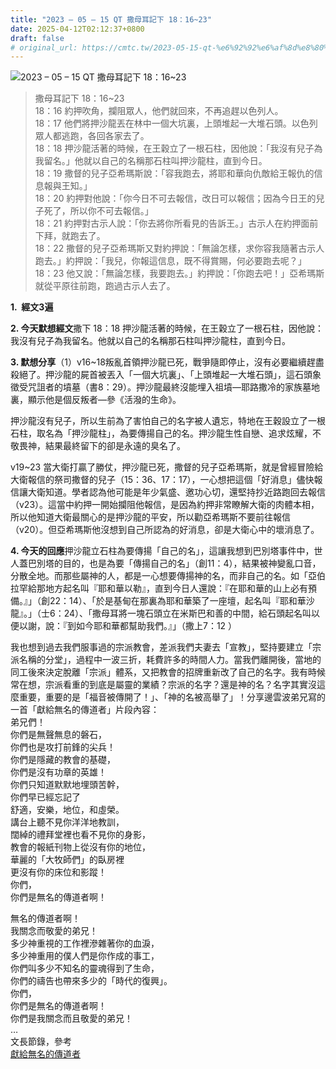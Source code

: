 ```yaml
---
title: "2023 – 05 – 15 QT 撒母耳記下 18：16~23"
date: 2025-04-12T02:12:37+0800
draft: false
# original_url: https://cmtc.tw/2023-05-15-qt-%e6%92%92%e6%af%8d%e8%80%b3%e8%a8%98%e4%b8%8b-18%ef%bc%9a1623
---
```


![2023 – 05 – 15 QT 撒母耳記下 18：16\~23](/images/qt.jpg  "2023 – 05 – 15 QT 撒母耳記下 18：16\~23")

> 撒母耳記下 18：16\~23  
> 18：16 約押吹角，攔阻眾人，他們就回來，不再追趕以色列人。  
> 18：17 他們將押沙龍丟在林中一個大坑裏，上頭堆起一大堆石頭。以色列眾人都逃跑，各回各家去了。  
> 18：18 押沙龍活著的時候，在王穀立了一根石柱，因他說：「我沒有兒子為我留名。」他就以自己的名稱那石柱叫押沙龍柱，直到今日。  
> 18：19 撒督的兒子亞希瑪斯說：「容我跑去，將耶和華向仇敵給王報仇的信息報與王知。」  
> 18：20 約押對他說：「你今日不可去報信，改日可以報信；因為今日王的兒子死了，所以你不可去報信。」  
> 18：21 約押對古示人說：「你去將你所看見的告訴王。」古示人在約押面前下拜，就跑去了。  
> 18：22 撒督的兒子亞希瑪斯又對約押說：「無論怎樣，求你容我隨著古示人跑去。」約押說：「我兒，你報這信息，既不得賞賜，何必要跑去呢？」  
> 18：23 他又說：「無論怎樣，我要跑去。」約押說：「你跑去吧！」亞希瑪斯就從平原往前跑，跑過古示人去了。

**1.  經文3遍**

**2. 今天默想經文**撒下 18：18 押沙龍活著的時候，在王穀立了一根石柱，因他說：我沒有兒子為我留名。他就以自己的名稱那石柱叫押沙龍柱，直到今日。

**3. 默想分享**（1）v16\~18叛亂首領押沙龍已死，戰爭隨即停止，沒有必要繼續趕盡殺絕了。押沙龍的屍首被丟入「一個大坑裏」、「上頭堆起一大堆石頭」，這石頭象徵受咒詛者的墳墓（書8：29）。押沙龍最終沒能埋入祖墳—耶路撒冷的家族墓地裏，顯示他是個反叛者—參《活潑的生命》。

押沙龍沒有兒子，所以生前為了害怕自己的名字被人遺忘，特地在王穀設立了一根石柱，取名為「押沙龍柱」，為要傳揚自己的名。押沙龍生性自戀、追求炫耀，不敬畏神，結果最終留下的卻是永遠的臭名了。

v19\~23 當大衛打贏了勝仗，押沙龍已死，撒督的兒子亞希瑪斯，就是曾經冒險給大衛報信的祭司撒督的兒子（15：36、17：17），一心想把這個「好消息」儘快報信讓大衛知道。學者認為他可能是年少氣盛、邀功心切，還堅持抄近路跑回去報信（v23）。這當中約押一開始攔阻他報信，是因為約押非常瞭解大衛的肉體本相，所以他知道大衛最關心的是押沙龍的平安，所以勸亞希瑪斯不要前往報信（v20）。但亞希瑪斯他沒想到自己所認為的好消息，卻是大衛心中的壞消息了。

**4. 今天的回應**押沙龍立石柱為要傳揚「自己的名」，這讓我想到巴別塔事件中，世人蓋巴別塔的目的，也是為要「傳揚自己的名」（創11：4），結果被神變亂口音，分散全地。而那些屬神的人，都是一心想要傳揚神的名，而非自己的名。如「亞伯拉罕給那地方起名叫『耶和華以勒』，直到今日人還說：『在耶和華的山上必有預備。』」（創22：14）、「於是基甸在那裏為耶和華築了一座壇，起名叫『耶和華沙龍』。」（士6：24）、「撒母耳將一塊石頭立在米斯巴和善的中間，給石頭起名叫以便以謝，說：『到如今耶和華都幫助我們。』」（撒上7：12 ）

我也想到過去我們服事過的宗派教會，差派我們夫妻去「宣教」，堅持要建立「宗派名稱的分堂」，過程中一波三折，耗費許多的時間人力。當我們離開後，當地的同工後來決定脫離「宗派」體系，又把教會的招牌重新改了自己的名字。我有時候常在想，宗派看重的到底是屬靈的業績？宗派的名字？還是神的名？名字其實沒這麼重要，重要的是「福音被傳開了！」、「神的名被高舉了」！分享邊雲波弟兄寫的一首「獻給無名的傳道者」片段內容：  
弟兄們！  
你們是無聲無息的磐石，  
你們也是攻打前鋒的尖兵！  
你們是隱藏的教會的基礎，  
你們是沒有功章的英雄！  
你們只知道默默地埋頭苦幹，  
你們早已經忘記了  
舒適，安樂，地位，和虛榮。  
講台上聽不見你洋洋地教訓，  
闊綽的禮拜堂裡也看不見你的身影，  
教會的報紙刊物上從沒有你的地位，  
華麗的「大牧師們」的臥房裡  
更沒有你的床位和影蹤！  
你們，  
你們是無名的傳道者啊！

無名的傳道者啊！  
我關念而敬愛的弟兄！  
多少神重視的工作裡滲雜著你的血淚，  
多少神重用的僕人們是你作成的事工，  
你們叫多少不知名的靈魂得到了生命，  
你們的禱告也帶來多少的「時代的復興」。  
你們，  
你們是無名的傳道者啊！  
你們是我關念而且敬愛的弟兄！  
…  
文長節錄，參考  
[獻給無名的傳道者](https://www.palmbeachchinese.org/eng/library/bianyunbo.htm)